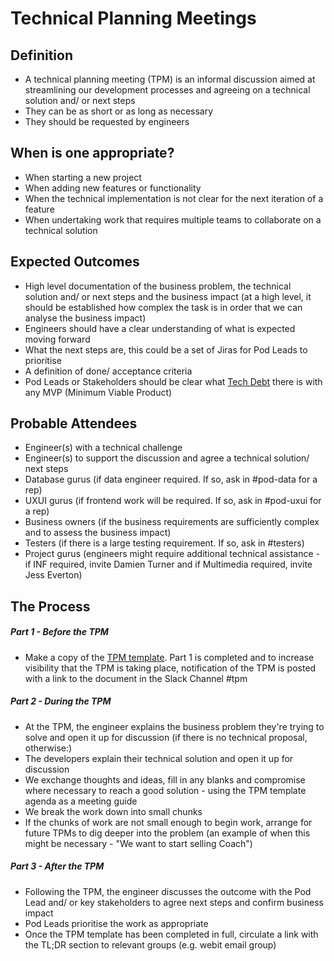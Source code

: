 
# Technical Planning Meetings

## Definition

* A technical planning meeting (TPM) is an informal discussion aimed at streamlining our development processes and agreeing on a technical solution and/ or next steps
* They can be as short or as long as necessary
* They should be requested by engineers

## When is one appropriate?

* When starting a new project
* When adding new features or functionality
* When the technical implementation is not clear for the next iteration of a feature
* When undertaking work that requires multiple teams to collaborate on a technical solution

## Expected Outcomes

* High level documentation of the business problem, the technical solution and/ or next steps and the business impact (at a high level, it should be established how complex the task is in order that we can analyse the business impact)
* Engineers should have a clear understanding of what is expected moving forward
* What the next steps are, this could be a set of Jiras for Pod Leads to prioritise 
* A definition of done/ acceptance criteria
* Pod Leads or Stakeholders should be clear what [Tech Debt](https://github.com/holidayextras/culture/blob/master/tech-debt.md) there is with any MVP (Minimum Viable Product)


## Probable Attendees

* Engineer(s) with a technical challenge
* Engineer(s) to support the discussion and agree a technical solution/ next steps
* Database gurus (if data engineer required. If so, ask in #pod-data for a rep)
* UXUI gurus (if frontend work will be required. If so, ask in #pod-uxui for a rep)
* Business owners (if the business requirements are sufficiently complex and to assess the business impact)
* Testers (if there is a large testing requirement. If so, ask in #testers)
* Project gurus (engineers might require additional technical assistance - if INF required, invite Damien Turner and if Multimedia required, invite Jess Everton)

## The Process

##### Part 1 - Before the TPM

* Make a copy of the [TPM template](https://docs.google.com/a/holidayextras.com/document/d/1zVbOz0dRAnzZ6UhjYO1Ce1YGI2dzvEoYvZfkTK7qjYU/edit?usp=sharing). Part 1 is completed and to increase visibility that the TPM is taking place, notification of the TPM is posted with a link to the document in the Slack Channel #tpm

##### Part 2 - During the TPM

* At the TPM, the engineer explains the business problem they're trying to solve and open it up for discussion (if there is no technical proposal, otherwise:)
* The developers explain their technical solution and open it up for discussion
* We exchange thoughts and ideas, fill in any blanks and compromise where necessary to reach a good solution - using the TPM template agenda as a meeting guide
* We break the work down into small chunks
* If the chunks of work are not small enough to begin work, arrange for future TPMs to dig deeper into the problem (an example of when this might be necessary - "We want to start selling Coach")

##### Part 3 - After the TPM

* Following the TPM, the engineer discusses the outcome with the Pod Lead and/ or key stakeholders to agree next steps and confirm business impact
* Pod Leads prioritise the work as appropriate
* Once the TPM template has been completed in full, circulate a link with the TL;DR section to relevant groups (e.g. webit email group)